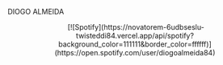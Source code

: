 DIOGO ALMEIDA
<div align="center">
  &nbsp;[![Spotify](https://novatorem-6udbseslu-twisteddi84.vercel.app/api/spotify?background_color=111111&border_color=ffffff)](https://open.spotify.com/user/diogoalmeida84)
</div>

<!--
**twisteddi84/twisteddi84** is a ✨ _special_ ✨ repository because its `README.md` (this file) appears on your GitHub profile.

Here are some ideas to get you started:

- 🔭 I’m currently working on ...
- 🌱 I’m currently learning ...
- 👯 I’m looking to collaborate on ...
- 🤔 I’m looking for help with ...
- 💬 Ask me about ...
- 📫 How to reach me: ...
- 😄 Pronouns: ...
- ⚡ Fun fact: ...
-->

